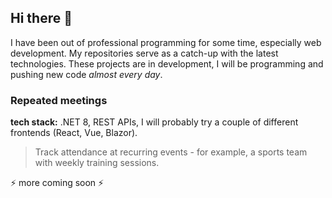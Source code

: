 ## Hi there 👋
I have been out of professional programming for some time, especially web development. 
My repositories serve as a catch-up with the latest technologies.
These projects are in development, I will be programming and pushing new code _almost every day_.

### Repeated meetings
__tech stack:__ .NET 8, REST APIs, I will probably try a couple of different frontends (React, Vue, Blazor).
> Track attendance at recurring events - for example, a sports team with weekly training sessions.

⚡ more coming soon ⚡



<!--
**jindros/jindros** is a ✨ _special_ ✨ repository because its `README.md` (this file) appears on your GitHub profile.

Here are some ideas to get you started:

- 🔭 I’m currently working on ...
- 🌱 I’m currently learning ...
- 👯 I’m looking to collaborate on ...
- 🤔 I’m looking for help with ...
- 💬 Ask me about ...
- 📫 How to reach me: ...
- 😄 Pronouns: ...
- ⚡ Fun fact: ...
-->
